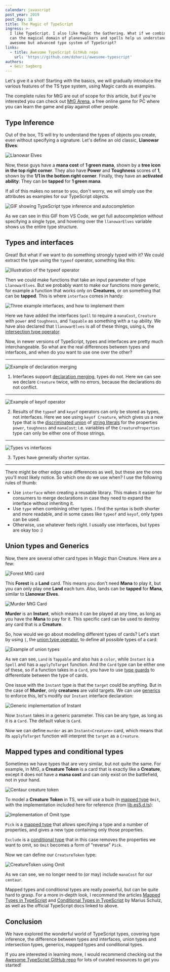 ```yaml
---
calendar: javascript
post_year: 2019
post_day: 18
title: The Magic of TypeScript
ingress: >-
  I like TypeScript. I also like Magic the Gathering. What if we combine them;
  can the magical domain of planeswalkers and spells help us understand the
  awesome but advanced type system of TypeScript?
links:
  - title: Awesome TypeScript GitHub repo
    url: 'https://github.com/dzharii/awesome-typescript'
authors:
  - Geir Sagberg
---
```

Let's give it a shot! Starting with the basics, we will gradually introduce the various features of the TS type system, using Magic cards as examples.

The complete rules for MtG are out of scope for this article, but if you're interested you can check out [MtG Arena](https://magic.wizards.com/en/mtgarena), a free online game for PC where you can learn the game and play against other people.

## Type Inference

Out of the box, TS will try to understand the types of objects you create, even without specifying a signature. Let's define an old classic, **Llanowar Elves**:

![Llanowar Elves](/assets/mtg-llanowar-elves.jpg)

Now, these guys have a **mana cost** of **1 green mana**, shown by a **tree icon in the top right corner**. They also have **Power** and **Toughness** scores of **1**, shown by the **1/1 in the bottom right corner**. Finally, they have an **activated ability**: They can be **tapped** for **1 green mana**.

If all of this makes no sense to you, don't worry, we will simply use the attributes as examples for our TypeScript objects.

![GIF showing TypeScript type inference and autocompletion](/assets/mtg-gif1-3.gif)

As we can see in this GIF from VS Code, we get full autocompletion without specifying a single type, and hovering over the `llanowarElves` variable shows us the entire type structure.

## Types and interfaces

Great! But what if we want to do something strongly typed with it? We could extract the type using the `typeof` operator, something like this:

![Illustration of the typeof operator](/assets/mtg-code1.png)

Then we could make functions that take an input parameter of type `LlanowarElves`. But we probably want to make our functions more generic, for example a function that works only on **Creatures**, or on something that can be **tapped**. This is where `interface` comes in handy:

![Three example interfaces, and how to implement them](/assets/mtg-code2.png)

Here we have added the interfaces `Spell` to require a `manaCost`, `Creature` with `power` and `toughness`, and `Tappable` as something with a `tap` ability. We have also declared that `llanowarElves` is all of these things, using `&`, the [intersection type operator](https://www.typescriptlang.org/docs/handbook/advanced-types.html#intersection-types).

Now, in newer versions of TypeScript, types and interfaces are pretty much interchangeable. So what are the real differences between types and interfaces, and when do you want to use one over the other?

- - -

![Example of declaration merging](/assets/mtg-code4.png)

1. Interfaces support [declaration merging](https://www.typescriptlang.org/docs/handbook/declaration-merging.html), types do not. Here we can see we declare `Creature` twice, with no errors, because the declarations do not conflict.

- - -

![Example of keyof operator](/assets/mtg-code5.png)

2. Results of the `typeof` and `keyof` operators can only be stored as types, not interfaces. Here we see using `keyof Creature`, which gives us a new type that is the [discriminated union](https://www.typescriptlang.org/docs/handbook/advanced-types.html#discriminated-unions) of [string literals](https://www.typescriptlang.org/docs/handbook/advanced-types.html#string-literal-types) for the properties `power`, `toughness` and `manaCost`; i.e. variables of the `CreatureProperties` type can only be either one of those strings.

- - -

![Types vs interfaces](/assets/mtg-code3.png)

3. Types have generally shorter syntax.

- - -

There might be other edge case differences as well, but these are the ones you'll most likely notice. So which one do we use when? I use the following rules of thumb:

* Use `interface` when creating a reusable library. This makes it easier for consumers to merge declarations in case they need to expand the interface without inheriting it.
* Use `type` when combining other types. I find the syntax is both shorter and more readable, and in some cases like `typeof` and `keyof`, only types can be used.
* Otherwise, use whatever feels right. I usually use interfaces, but types are okay too :)

## Union types and Generics

Now, there are several other card types in Magic than Creature. Here are a few:

![Forest MtG card](/assets/mtg-forest.jpg)

This **Forest** is a **Land** card. This means you don't need **Mana** to play it, but you can only play one **Land** each turn. Also, lands can be **tapped** for **Mana**, similar to **Llanowar Elves**.

![Murder MtG Card](/assets/mtg-murder.jpg)

**Murder** is an **Instant**, which means it can be played at any time, as long as you have the **Mana** to pay for it. This specific card can be used to destroy any card that is a **Creature**.

So, how would we go about modelling different types of cards? Let's start by using `|`, the [union type operator](https://www.typescriptlang.org/docs/handbook/advanced-types.html#union-types), to define all possible types of a card:

![Example of union types](/assets/mtg-code6.png)

As we can see, `Land` is `Tappable` and also has a `color`, while `Instant` is a `Spell` and has a `applyToTarget` function. And the `Card` type can be either one of these, so if a function takes in a `Card`, you have to use [type guards](https://www.typescriptlang.org/docs/handbook/advanced-types.html#type-guards-and-differentiating-types) to differentiate between the type of cards.

One issue with the `Instant` type is that the `target` could be anything. But in the case of **Murder**, only **creatures** are valid targets. We can use [generics](https://www.typescriptlang.org/docs/handbook/generics.html) to enforce this, let's modify our `Instant` interface declaration:

![Generic implementation of Instant](/assets/mtg-code7.png)

Now `Instant` takes in a generic parameter. This can be any type, as long as it is a `Card`. The default value is `Card`.

Now we can define `murder` as an `Instant<Creature>` card, which means that its `applyToTarget` function will interpret the `target` as a `Creature`.

## Mapped types and conditional types

Sometimes we have types that are very similar, but not quite the same. For example, in MtG, a **Creature Token** is a card that is exactly like a **Creature**, except it does not have a **mana cost** and can only exist on the battlefield, not in your hand.

![Centaur creature token](/assets/mtg-centaur.jpg)

To model a **Creature Token** in TS, we will use a built-in [mapped type](https://www.typescriptlang.org/docs/handbook/advanced-types.html#mapped-types) `Omit`, with the implementation included here for reference (from [lib.es5.d.ts](https://github.com/microsoft/TypeScript/blob/master/lib/lib.es5.d.ts)):

![Implementation of Omit type](/assets/mtg-code8.png)

`Pick` is a [mapped type](https://www.typescriptlang.org/docs/handbook/advanced-types.html#mapped-types) that allows specifying a type and a number of properties, and gives a new type containing only those properties.

`Exclude` is a [conditional type](https://www.typescriptlang.org/docs/handbook/advanced-types.html#conditional-types) that in this case removes the properties we want to omit, so `Omit` becomes a form of "reverse" `Pick`.

Now we can define our `CreatureToken` type:

![CreatureToken using Omit](/assets/mtg-code9.png)

As we can see, we no longer need to (or may) include `manaCost` for our `centaur`.

Mapped types and conditional types are really powerful, but can be quite hard to grasp. For a more in-depth look, I recommend the articles [Mapped Types in TypeScript](https://mariusschulz.com/blog/mapped-types-in-typescript) and [Conditional Types in TypeScript](https://mariusschulz.com/blog/conditional-types-in-typescript) by Marius Schulz, as well as the official TypeScript docs linked to above.

## Conclusion

We have explored the wonderful world of TypeScript types, covering type inference, the difference between types and interfaces, union types and intersection types, generics, mapped types and conditional types.

If you are interested in learning more, I would recommend checking out the [Awesome TypeScript GitHub repo](https://github.com/dzharii/awesome-typescript) for lots of curated resources to get you started!
